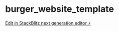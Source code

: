 # burger_website_template

[Edit in StackBlitz next generation editor ⚡️](https://stackblitz.com/~/github.com/codeblock102/burger_website_template)